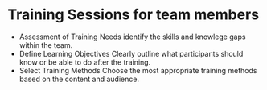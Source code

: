 # Training Sessions for team members
- Assessment of Training Needs
  identify the skills and knowlege gaps within the team.
- Define Learning Objectives
  Clearly outline what participants should know or be able to do after the training.
- Select Training Methods
  Choose the most appropriate training methods based on the content and audience.
